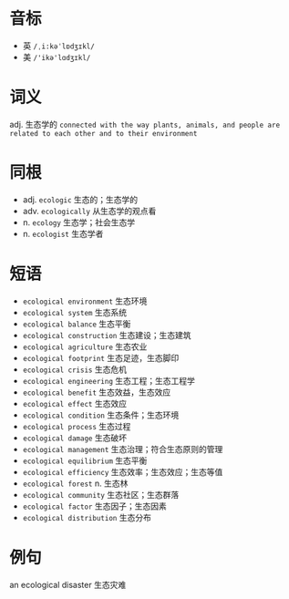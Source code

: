 # 音标

- 英 `/ˌi:kəˈlɒdʒɪkl/`
- 美 `/'ikə'lɑdʒɪkl/`

# 词义

adj. 生态学的
`connected with the way plants, animals, and people are related to each other and to their environment`

# 同根

- adj. `ecologic` 生态的；生态学的
- adv. `ecologically` 从生态学的观点看
- n. `ecology` 生态学；社会生态学
- n. `ecologist` 生态学者

# 短语

- `ecological environment` 生态环境
- `ecological system` 生态系统
- `ecological balance` 生态平衡
- `ecological construction` 生态建设；生态建筑
- `ecological agriculture` 生态农业
- `ecological footprint` 生态足迹，生态脚印
- `ecological crisis` 生态危机
- `ecological engineering` 生态工程；生态工程学
- `ecological benefit` 生态效益，生态效应
- `ecological effect` 生态效应
- `ecological condition` 生态条件；生态环境
- `ecological process` 生态过程
- `ecological damage` 生态破坏
- `ecological management` 生态治理；符合生态原则的管理
- `ecological equilibrium` 生态平衡
- `ecological efficiency` 生态效率；生态效应；生态等值
- `ecological forest` n. 生态林
- `ecological community` 生态社区；生态群落
- `ecological factor` 生态因子；生态因素
- `ecological distribution` 生态分布

# 例句

an ecological disaster
生态灾难


